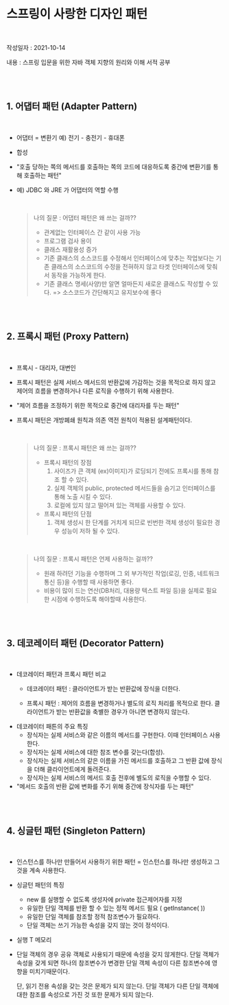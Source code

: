 # 스프링이 사랑한 디자인 패턴 

<br>

작성일자 : 2021-10-14

내용 :  스프링 입문을 위한 자바 객체 지향의 원리와 이해 서적 공부

<br><br>

## **1. 어댑터 패턴 (Adapter Pattern)**

<br>


- 어댑터 = 변환기 
  예) 전기 - 충전기 - 휴대폰

- 합성

- "호출 당하는 쪽의 메서드를 호출하는 쪽의 코드에 대응하도록 중간에 변환기를 통해 호출하는 패턴"

- 예) JDBC 와 JRE 가 어댑터의 역할 수행

  <br>

  > 나의 질문 : 어댑터 패턴은 왜 쓰는 걸까??
  >
  > - 관계없는 인터페이스 간 같이 사용 가능
  > - 프로그램 검사 용이
  > - 클래스 재활용성 증가
  > - 기존 클래스의 소스코드를 수정해서 인터페이스에 맞추는 작업보다는 기존 클래스의 소스코드의 수정을 전혀하지 않고 타겟 인터페이스에 맞춰서 동작을 가능하게 한다.
  > - 기존 클래스 명세(사양)만 알면 얼마든지 새로운 클래스도 작성할 수 있다. 
  >   => 소스코드가 간단해지고 유지보수에 좋다

<br><br>

## **2. 프록시 패턴 (Proxy Pattern)**

<br>


- 프록시 - 대리자, 대변인

- 프록시 패턴은 실제 서비스 메서드의 반환값에 가감하는 것을 목적으로 하지 않고 제어의 흐름을 변경하거나 다른 로직을 수행하기 위해 사용한다.

- "제어 흐름을 조정하기 위한 목적으로 중간에 대리자를 두는 패턴"

- 프록시 패턴은 개방폐쇄 원칙과 의존 역전 원칙이 적용된 설계패턴이다.

  <br>

  > 나의 질문 : 프록시 패턴은 왜 쓰는 걸까??
  >
  > - 프록시 패턴의 장점
  >   1. 사이즈가 큰 객체 (ex)이미지)가 로딩되기 전에도 프록시를 통해 참조 할 수 있다.
  >   2. 실제 객체의  public, protected 메서드들을 숨기고 인터페이스를 통해 노출 시킬 수 있다.
  >   3. 로컬에 있지 않고 떨어져 있는 객체를 사용할 수 있다.
  > - 프록시 패턴의 단점
  >   1. 객체 생성시 한 단계를 거치게 되므로 빈번한 객체 생성이 필요한 경우 성능이 저하 될 수 있다.

  <br>

  > 나의 질문 : 프록시 패턴은 언제 사용하는 걸까??
  >
  > - 원래 하려던 기능을 수행하며 그 외 부가적인 작업(로깅, 인증, 네트워크 통신 등)을 수행할 때 사용하면 좋다.
  > - 비용이 많이 드는 연산(DB처리, 대용량 텍스트 파일 등)을 실제로 필요한 시점에 수행하도록 해야할때 사용한다.

  

  <br><br>

## **3. 데코레이터 패턴 (Decorator Pattern)**

<br>


  - 데코레이터 패턴과 프록시 패턴 비교
    - 데코레이터 패턴  : 클라이언트가 받는 반환값에 장식을 더한다.

    - 프록시 패턴          : 제어의 흐름을 변경하거나 별도의 로직 처리를 목적으로 한다. 
          클라이언트가 받는 반환값을 축별한 경우가 아니면 변경하지 않는다.
  - 데코레이터 패튼의 주요 특징
    - 장식자는 실제 서비스와 같은 이름의 메서드를 구현한다. 이때 인터페이스 사용한다.
    - 장식자는 실제 서비스에 대한 참조 변수를 갖는다(합성).
    - 장식자는 실제 서비스의 같은 이름을 가진 메서드를 호출하고 그 반환 값에 장식을 더해 클라이언트에게 돌려준다.
    - 장식자는 실제 서비스의 메서드 호출 전후에 별도의 로직을 수행할 수 있다.
- "메서드 호출의 반환 값에 변화를 주기 위해 중간에 장식자를 두는 패턴"



<br><br>

## **4. 싱글턴 패턴 (Singleton Pattern)**

<br>


- 인스턴스를 하나만 만들어서 사용하기 위한 패턴
  = 인스턴스를 하나만 생성하고 그것을 계속 사용한다.
- 싱글턴 패턴의 특징
  - new 를 실행할 수 없도록 생성자에 private 접근제어자를 지정
  - 유일한 단일 객체를 반환 할 수 있는 정적 메서드 필요 ( getInstance( ))
  - 유일한 단일 객체를 참조할 정적 참조변수가 필요하다.
  - 단일 객체는 쓰기 가능한 속성을 갖지 않는 것이 정석이다.
- 실행 T 메모리

- 단일 객체의 경우 공유 객체로 사용되기 때문에 속성을 갖지 않게한다. 단일 객체가 속성을 갖게 되면 하나의 참조변수가 변경한 단일 객체 속성이 다른 참조변수에 영향을 미치기때문이다.

  단, 읽기 전용 속성을 갖는 것은 문제가 되지 않는다. 
  단일 객체가 다른 단일 객체에 대한 참조를 속성으로 가진 것 또한 문제가 되지 않는다.
